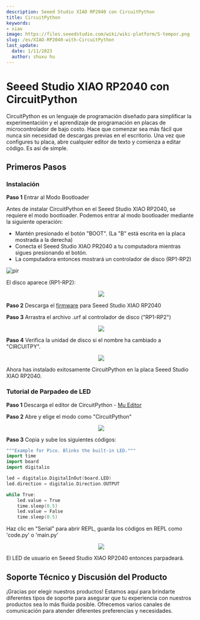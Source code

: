 ```yaml
---
description: Seeed Studio XIAO RP2040 con CircuitPython
title: CircuitPython
keywords:
- xiao
image: https://files.seeedstudio.com/wiki/wiki-platform/S-tempor.png
slug: /es/XIAO-RP2040-with-CircuitPython
last_update:
  date: 1/11/2023
  author: shuxu hu
---
```

# **Seeed Studio XIAO RP2040 con CircuitPython**

CircuitPython es un lenguaje de programación diseñado para simplificar la experimentación y el aprendizaje de programación en placas de microcontrolador de bajo costo. Hace que comenzar sea más fácil que nunca sin necesidad de descargas previas en el escritorio. Una vez que configures tu placa, abre cualquier editor de texto y comienza a editar código. Es así de simple.

## **Primeros Pasos**

### Instalación

**Paso 1** Entrar al Modo Bootloader

Antes de instalar CircuitPython en el Seeed Studio XIAO RP2040, se requiere el modo bootloader. Podemos entrar al modo bootloader mediante la siguiente operación:

- Mantén presionado el botón "BOOT". (La "B" está escrita en la placa mostrada a la derecha)
- Conecta el Seeed Studio XIAO PR2040 a tu computadora mientras sigues presionando el botón.
- La computadora entonces mostrará un controlador de disco (RP1-RP2)

<!-- ![](https://files.seeedstudio.com/wiki/XIAO-RP2040/img/xinfront.jpg) -->
  <p style={{textAlign: 'center'}}><img src="https://files.seeedstudio.com/wiki/XIAO-RP2040/img/xinfront.jpg" alt="pir" width={600} height="auto" /></p>

El disco aparece (RP1-RP2):

<div align="center"><img width={150} src="https://files.seeedstudio.com/wiki/XIAO-RP2040/res/rp2040tu.png" /></div>


**Paso 2** Descarga el [firmware](https://files.seeedstudio.com/wiki/XIAO-RP2040/res/XIAO-RP2040-CircuitPython.uf2) para Seeed Studio XIAO RP2040

**Paso 3** Arrastra el archivo .urf al controlador de disco ("RP1-RP2")

<div align="center"><img width={300} src="https://files.seeedstudio.com/wiki/XIAO-RP2040/res/rp2040tu9.png" /></div>


**Paso 4** Verifica la unidad de disco si el nombre ha cambiado a "CIRCUITPY".

<div align="center"><img width={150} src="https://files.seeedstudio.com/wiki/XIAO-RP2040/res/rp2040tu2.png" /></div>


Ahora has instalado exitosamente CircuitPython en la placa Seeed Studio XIAO RP2040.

### Tutorial de Parpadeo de LED

**Paso 1** Descarga el editor de CircuitPython - [Mu Editor](https://codewith.mu/en/download)

**Paso 2** Abre y elige el modo como "CircuitPython"

<div align="center"><img width={750} src="https://files.seeedstudio.com/wiki/XIAO-RP2040/res/rp2040tu7.png" /></div>


**Paso 3** Copia y sube los siguientes códigos:

```cpp
"""Example for Pico. Blinks the built-in LED."""
import time
import board
import digitalio

led = digitalio.DigitalInOut(board.LED)
led.direction = digitalio.Direction.OUTPUT

while True:
    led.value = True
    time.sleep(0.5)
    led.value = False
    time.sleep(0.5)
```

Haz clic en "Serial" para abrir REPL, guarda los códigos en REPL como 'code.py' o 'main.py'

<div align="center"><img width={750} src="https://files.seeedstudio.com/wiki/XIAO-RP2040/res/rp2040tu6.png" /></div>


El LED de usuario en Seeed Studio XIAO RP2040 entonces parpadeará.

## Soporte Técnico y Discusión del Producto

¡Gracias por elegir nuestros productos! Estamos aquí para brindarte diferentes tipos de soporte para asegurar que tu experiencia con nuestros productos sea lo más fluida posible. Ofrecemos varios canales de comunicación para atender diferentes preferencias y necesidades.

<div class="button_tech_support_container">
<a href="https://forum.seeedstudio.com/" class="button_forum"></a> 
<a href="https://www.seeedstudio.com/contacts" class="button_email"></a>
</div>

<div class="button_tech_support_container">
<a href="https://discord.gg/eWkprNDMU7" class="button_discord"></a> 
<a href="https://github.com/Seeed-Studio/wiki-documents/discussions/69" class="button_discussion"></a>
</div>
